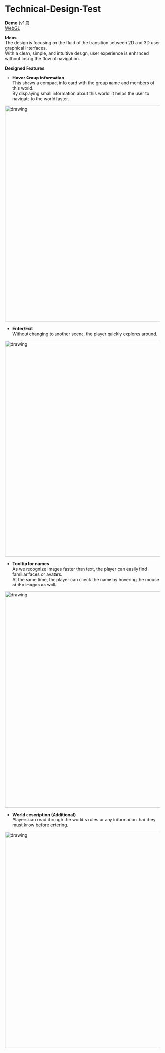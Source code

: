 # Technical-Design-Test

**Demo** (v1.0) \
[WebGL](https://vrtech.github.io/TechnicalDesignTest/) 

**Ideas**\
The design is focusing on the fluid of the transition between 2D and 3D user graphical interfaces.\
With a clean, simple, and intuitive design, user experience is enhanced without losing the flow of navigation.

**Designed Features**

- **Hover Group information**\
This shows a compact info card with the group name and members of this world. \
By displaying small information about this world, it helps the user to navigate to the world faster.
<img src="Resources/hover.gif" alt="drawing" width="700"/>

- **Enter/Exit**\
Without changing to another scene, the player quickly explores around.
<img src="Resources/enterexit.gif" alt="drawing" width="700"/>

- **Tooltip for names** \
As we recognize images faster than text, the player can easily find familiar faces or avatars.\
At the same time, the player can check the name by hovering the mouse at the images as well.
<img src="Resources/members.gif" alt="drawing" width="700"/>

- **World description (Additional)** \
Players can read through the world's rules or any information that they must know before entering.
<img src="Resources/scrolling.gif" alt="drawing" width="700"/>
